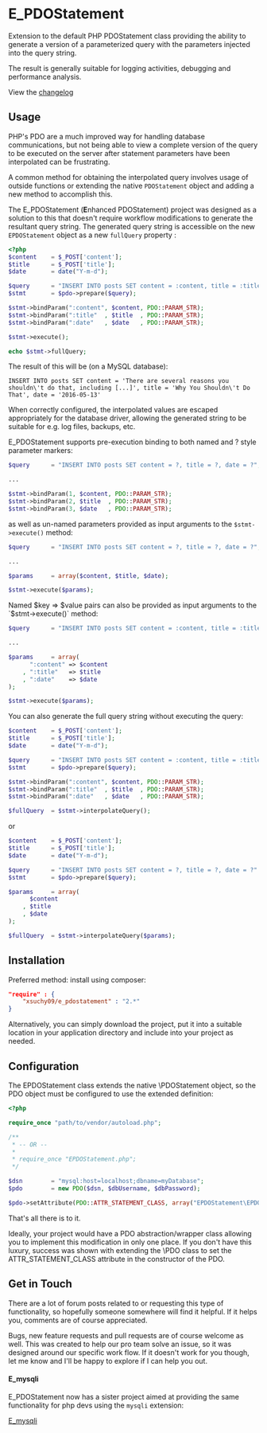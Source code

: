 # E_PDOStatement

Extension to the default PHP PDOStatement class providing the ability to generate a version of a parameterized query with the parameters injected into the query string.

The result is generally suitable for logging activities, debugging and performance analysis.

View the [changelog](CHANGELOG.md)

## Usage

PHP's PDO are a much improved way for handling database communications, but not being able to view a complete version of the query to be executed on the server after statement parameters have been interpolated can be frustrating.

A common method for obtaining the interpolated query involves usage of outside functions or extending the native `PDOStatement` object and adding a new method to accomplish this.

The E_PDOStatement (<strong>E</strong>nhanced PDOStatement) project was designed as a solution to this that doesn't require workflow modifications to generate the resultant query string. The generated query string is accessible on the new `EPDOStatement` object as a new `fullQuery` property :

```php
<?php
$content    = $_POST['content'];
$title      = $_POST['title'];
$date       = date("Y-m-d");

$query      = "INSERT INTO posts SET content = :content, title = :title, date = :date"
$stmt       = $pdo->prepare($query);

$stmt->bindParam(":content", $content, PDO::PARAM_STR);
$stmt->bindParam(":title"  , $title  , PDO::PARAM_STR);
$stmt->bindParam(":date"   , $date   , PDO::PARAM_STR);

$stmt->execute();

echo $stmt->fullQuery;

```

The result of this will be (on a MySQL database):

```
INSERT INTO posts SET content = 'There are several reasons you shouldn\'t do that, including [...]', title = 'Why You Shouldn\'t Do That', date = '2016-05-13'
```

When correctly configured, the interpolated values are escaped appropriately for the database driver, allowing the generated string to be suitable for e.g. log files, backups, etc.

E_PDOStatement supports pre-execution binding to both named and ? style parameter markers:
```php
$query      = "INSERT INTO posts SET content = ?, title = ?, date = ?";

...

$stmt->bindParam(1, $content, PDO::PARAM_STR);
$stmt->bindParam(2, $title  , PDO::PARAM_STR);
$stmt->bindParam(3, $date   , PDO::PARAM_STR);
```

as well as un-named parameters provided as input arguments to the `$stmt->execute()` method:

```php
$query      = "INSERT INTO posts SET content = ?, title = ?, date = ?";

...

$params     = array($content, $title, $date);

$stmt->execute($params);

```

Named $key => $value pairs can also be provided as input arguments to the `$stmt->execute()` method:
```php
$query      = "INSERT INTO posts SET content = :content, title = :title, date = :date";

...

$params     = array(
      ":content" => $content
    , ":title"   => $title
    , ":date"    => $date
);

$stmt->execute($params);
```

You can also generate the full query string without executing the query:
```php
$content    = $_POST['content'];
$title      = $_POST['title'];
$date       = date("Y-m-d");

$query      = "INSERT INTO posts SET content = :content, title = :title, date = :date"
$stmt       = $pdo->prepare($query);

$stmt->bindParam(":content", $content, PDO::PARAM_STR);
$stmt->bindParam(":title"  , $title  , PDO::PARAM_STR);
$stmt->bindParam(":date"   , $date   , PDO::PARAM_STR);

$fullQuery  = $stmt->interpolateQuery();
```
or
```php
$content    = $_POST['content'];
$title      = $_POST['title'];
$date       = date("Y-m-d");

$query      = "INSERT INTO posts SET content = ?, title = ?, date = ?"
$stmt       = $pdo->prepare($query);

$params     = array(
      $content
    , $title
    , $date
);

$fullQuery  = $stmt->interpolateQuery($params);
```

## Installation

Preferred method: install using composer:

```json
"require" : {
	"xsuchy09/e_pdostatement" : "2.*"
}
```

Alternatively, you can simply download the project, put it into a suitable location in your application directory and include into your project as needed.

## Configuration

The EPDOStatement class extends the native \PDOStatement object, so the PDO object must be configured to use the extended definition:

```php
<?php

require_once "path/to/vendor/autoload.php";

/**
 * -- OR --
 *
 * require_once "EPDOStatement.php";
 */

$dsn        = "mysql:host=localhost;dbname=myDatabase";
$pdo        = new PDO($dsn, $dbUsername, $dbPassword);

$pdo->setAttribute(PDO::ATTR_STATEMENT_CLASS, array("EPDOStatement\EPDOStatement", array($pdo)));
```

That's all there is to it.

Ideally, your project would have a PDO abstraction/wrapper class allowing you to implement this modification in only one place.
If you don't have this luxury, success was shown with extending the \PDO class to set the ATTR_STATEMENT_CLASS attribute in the constructor of the PDO.

## Get in Touch
There are a lot of forum posts related to or requesting this type of functionality, so hopefully someone somewhere will find it helpful. If it helps you, comments are of course appreciated.

Bugs, new feature requests and pull requests are of course welcome as well. This was created to help our pro team solve an issue, so it was designed around our specific work flow. If it doesn't work for you though, let me know and I'll be happy to explore if I can help you out.

#### E_mysqli

E_PDOStatement now has a sister project aimed at providing the same functionality for php devs using the `mysqli` extension:

[E_mysqli](https://github.com/noahheck/E_mysqli)
